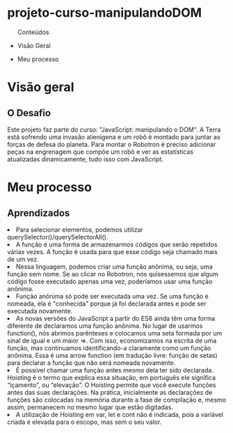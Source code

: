 <h1> projeto-curso-manipulandoDOM </h1>

<ul>Conteúdos
  <li><p>Visão Geral</p></li> 
    <li><p>Meu processo</p></li>
  
  </ul>

<h1>Visão geral</>

   <h2>O Desafio</h2>
  <p>Este projeto faz parte do curso: "JavaScript: manipulando o DOM". A Terra está sofrendo uma invasão alienígena e um robô é montado para juntar as forças de defesa do planeta. Para montar o Robotron é preciso adicionar peças na engrenagem que compõe um robô e ver as estatísticas atualizadas dinamicamente, tudo isso com JavaScript. </p>
  
 
<h1>Meu processo</>
  <h2>Aprendizados</h2>


  <li>Para selecionar elementos, podemos utilizar querySelector()/querySelectorAll().</li>
  <li>A função é uma forma de armazenarmos códigos que serão repetidos várias vezes. A função é usada para que esse código seja chamado mais de um vez.</li>
  <li>Nessa linguagem, podemos criar uma função anônima, ou seja, uma função sem nome. Se ao clicar no Robotron, nós quisessemos que algum código fosse executado apenas uma vez, poderíamos usar uma função anônima.</li>
  <li>Função anônima só pode ser executada uma vez. Se uma função é nomeada, ela é "conhecida" porque já foi declarada antes e pode ser executada novamente.</li>
  <li>As novas versões do JavaScript a partir do ES6 ainda têm uma forma diferente de declaramos uma função anônima. No lugar de usarmos function(), nós abrimos parênteses e colocamos uma seta formada por um sinal de igual e um maior =>. Com isso, economizamos na escrita de uma função, mas continuamos identificando-a claramente como um função anônima. Essa é uma arrow function (em tradução livre: função de setas) para declarar a função que não será nomeada novamente.</li>
  <li>É possível chamar uma função  antes mesmo dela ter sido declarada. Hoisting é o termo que explica essa situação, em português ele significa “içamento”, ou “elevação”. O Hoisting permite que você execute funções antes das suas declarações. Na prática, inicialmente as declarações de funções são colocadas na memória durante a fase de compilação e, mesmo assim, permanecem no mesmo lugar que estão digitadas.</li>
  <li>A utilização de Hoisting em var, let e cont não é indicada, pois a variável criada é elevada para o escopo, mas sem o seu valor.</li.
  
  